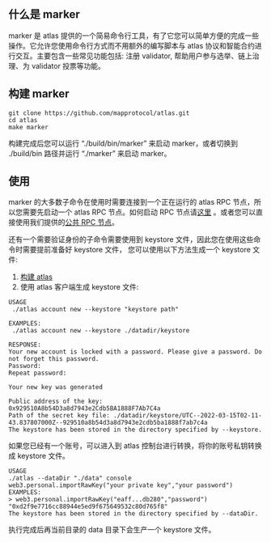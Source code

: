 ## 什么是 marker

marker 是 atlas 提供的一个简易命令行工具，有了它您可以简单方便的完成一些操作。它允许您使用命令行方式而不用额外的编写脚本与
atlas 协议和智能合约进行交互。主要包含一些常见功能包括: 注册 validator, 帮助用户参与选举、链上治理、为 validator 投票等功能。

## 构建 marker

```shell
git clone https://github.com/mapprotocol/atlas.git
cd atlas
make marker
```

构建完成后您可以运行 “./build/bin/marker” 来启动 marker，或者切换到 ./build/bin 路径并运行 “./marker” 来启动 marker。

## 使用

marker 的大多数子命令在使用时需要连接到一个正在运行的 atlas RPC 节点，所以您需要先启动一个 atlas RPC 节点。如何启动 RPC
节点请[这里](/docs/base/mapo-relay-chain/nodes/rpc-nodes.md#运行-rpc-节点)
。或者您可以直接使用我们提供的[公共 RPC 节点](/docs/base/mapo-relay-chain/public-service.md#endpoints)。

还有一个需要验证身份的子命令需要使用到 keystore 文件，因此您在使用这些命令时需要提前准备好 keystore 文件，
您可以使用以下方法生成一个 keystore 文件:

1. [构建 atlas](/docs/base/mapo-relay-chain/nodes/run-a-node.md#克隆代码仓库并构建)
2. 使用 atlas 客户端生成 keystore 文件:

```shell
USAGE
 ./atlas account new --keystore "keystore path"
 
EXAMPLES:
 ./atlas account new --keystore ./datadir/keystore
 
RESPONSE:
Your new account is locked with a password. Please give a password. Do not forget this password.
Password:
Repeat password:

Your new key was generated

Public address of the key:   0x929510A8b54D3a8d7943e2Cdb5BA1888F7Ab7C4a
Path of the secret key file: ./datadir/keystore/UTC--2022-03-15T02-11-43.837807000Z--929510a8b54d3a8d7943e2cdb5ba1888f7ab7c4a
The keystore has been stored in the directory specified by --keystore.
```

如果您已经有一个账号，可以进入到 atlas 控制台进行转换，将你的账号私钥转换成 keystore 文件。

```shell
USAGE
./atlas --dataDir "./data" console
web3.personal.importRawKey("your private key","your password")
EXAMPLES:
> web3.personal.importRawKey("eaff...db280","password")
"0xd2f9e7716cc88944e5ed9f675649532c80d765f8"
The keystore has been stored in the directory specified by --dataDir.
```

执行完成后再当前目录的 data 目录下会生产一个 keystore 文件。
